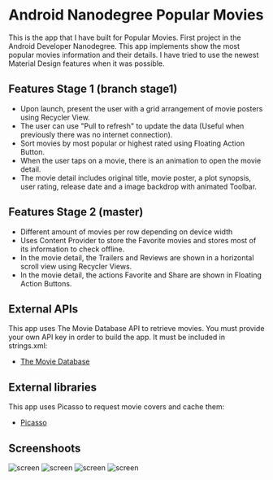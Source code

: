 # Android Nanodegree Popular Movies

This is the app that I have built for Popular Movies. First project in the Android Developer Nanodegree. This app implements show the most popular movies information and their details. I have tried to use the newest Material Design features when it was possible.

## Features Stage 1 (branch stage1)

* Upon launch, present the user with a grid arrangement of movie posters using Recycler View.
* The user can use "Pull to refresh" to update the data (Useful when previously there was no internet connection).
* Sort movies by most popular or highest rated using Floating Action Button.
* When the user taps on a movie, there is an animation to open the movie detail.
* The movie detail includes original title, movie poster, a plot synopsis, user rating, release date and a image backdrop with animated Toolbar.

## Features Stage 2 (master)

* Different amount of movies per row depending on device width 
* Uses Content Provider to store the Favorite movies and stores most of its information to check offline.
* In the movie detail, the Trailers and Reviews are shown in a horizontal scroll view using Recycler Views.
* In the movie detail, the actions Favorite and Share are shown in Floating Action Buttons.

## External APIs

This app uses The Movie Database API to retrieve movies. You must provide your own API key in order to build the app. It must be included in strings.xml:
* [The Movie Database](https://www.themoviedb.org/documentation/api)

## External libraries

This app uses Picasso to request movie covers and cache them:
* [Picasso](http://square.github.io/picasso/)


## Screenshoots

![screen](../master/art/movieList.png)
![screen](../master/art/movieDetail.png)
![screen](../master/art/movieDetail3.png)
![screen](../master/art/favorites.png)
